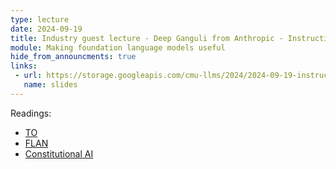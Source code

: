 ```yaml
---
type: lecture
date: 2024-09-19
title: Industry guest lecture - Deep Ganguli from Anthropic - Instruction tuning and alignment
module: Making foundation language models useful
hide_from_announcments: true
links: 
 - url: https://storage.googleapis.com/cmu-llms/2024/2024-09-19-instruction-tuning.pdf
   name: slides
---
```

Readings:
 - [TO](https://arxiv.org/abs/2110.08207)
 - [FLAN](https://arxiv.org/pdf/2109.01652)
 - [Constitutional AI](https://www.anthropic.com/research/constitutional-ai-harmlessness-from-ai-feedback)
